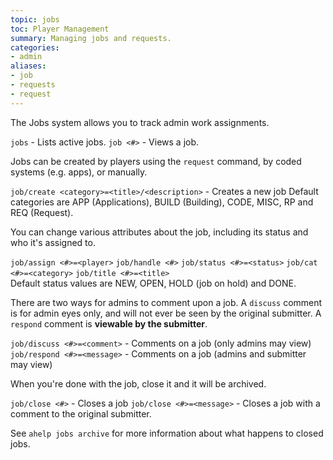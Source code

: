 ```yaml
---
topic: jobs
toc: Player Management
summary: Managing jobs and requests.
categories:
- admin
aliases:
- job
- requests
- request
---
```

The Jobs system allows you to track admin work assignments.

`jobs` - Lists active jobs.
`job <#>` - Views a job.

Jobs can be created by players using the `request` command, by coded systems (e.g. apps), or manually.

`job/create <category>=<title>/<description>` - Creates a new job
        Default categories are APP (Applications), BUILD (Building), CODE, MISC, RP and REQ (Request).

You can change various attributes about the job, including its status and who it's assigned to.
    
`job/assign <#>=<player>`                  `job/handle <#>` 
`job/status <#>=<status>`                  `job/cat <#>=<category>` 
`job/title <#>=<title>`   
        Default status values are NEW, OPEN, HOLD (job on hold) and DONE.
    
There are two ways for admins to comment upon a job.  A `discuss` comment is for admin eyes only, and will not ever be seen by the original submitter.  A `respond` comment is **viewable by the submitter**.

`job/discuss <#>=<comment>` - Comments on a job (only admins may view)
`job/respond <#>=<message>` - Comments on a job (admins and submitter may view)
    
When you're done with the job, close it and it will be archived.

`job/close <#>` - Closes a job
`job/close <#>=<message>` - Closes a job with a comment to the original submitter.

See `ahelp jobs archive` for more information about what happens to closed jobs.
